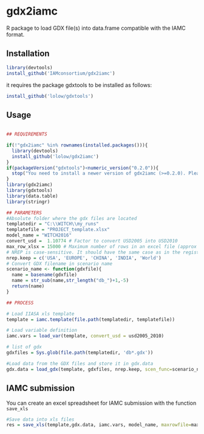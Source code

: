 # gdx2iamc

R package to load GDX file(s) into data.frame compatible with the IAMC format.  

## Installation

```R
library(devtools)
install_github('IAMconsortium/gdx2iamc')
```

it requires the package gdxtools to be installed as follows:

```R
install_github('lolow/gdxtools')
```


## Usage

```R

## REQUIREMENTS

if(!"gdx2iamc" %in% rownames(installed.packages())){
  library(devtools)
  install_github('lolow/gdx2iamc')
}
if(packageVersion("gdxtools")<numeric_version("0.2.0")){
  stop("You need to install a newer version of gdx2iamc (>=0.2.0). Please run remove.packages('gdx2iamc'), restart R and rerun this script.")
}
library(gdx2iamc)
library(gdxtools)
library(data.table)
library(stringr)

## PARAMETERS
#Absolute folder where the gdx files are located
templatedir = "C:\\WITCH\\my_runs"
templatefile = "PROJECT_template.xlsx"
model_name = "WITCH2016"
convert_usd =  1.10774 # Factor to convert USD2005 into USD2010
max_row_xlsx = 15000 # Maximum number of rows in an excel file (approx 3MB)
# NREP is case-sensitive. It should have the same case as in the registration template
nrep.keep = c('USA', 'EUROPE', 'CHINA', 'INDIA', 'World')
# Convert GDX filename in scenario name
scenario_name <- function(gdxfile){
  name = basename(gdxfile)
  name = str_sub(name,str_length("db_")+1,-5)
  return(name)
}

## PROCESS

# Load IIASA xls template
template = iamc.template(file.path(templatedir, templatefile))

# Load variable definition
iamc.vars = load_var(template, convert_usd = usd2005_2010)

# list of gdx
gdxfiles = Sys.glob(file.path(templatedir, 'db*.gdx'))

#Load data from the GDX files and store it in gdx.data
gdx.data = load_gdx(template, gdxfiles, nrep.keep, scen_func=scenario_name)

```

## IAMC submission

You can create an excel spreadsheet for IAMC submission with the function `save_xls`

```R
#Save data into xls files
res = save_xls(template,gdx.data, iamc.vars, model_name, maxrowfile=max_row_xlsx)
```


